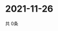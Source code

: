 # 2021-11-26
  共 0条

  <!-- BEGIN -->
  <!-- 最后更新时间Fri Nov 26 2021 04:07:15 GMT+0000 (Coordinated Universal Time) -->
  
  <!-- END -->
  
  